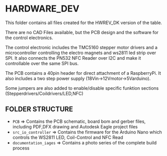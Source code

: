 # HARDWARE_DEV


This folder contains all files created for the HWREV_DK version of the table.

There are no CAD Files available, but the PCB design and the software for the control electronics.

The control electronic includes the TMC5160 stepper motor drivers and a microcontroller controlling the electro magnets and ws2811 led strip over SPI.
It also connects the PN532 NFC Reader over I2C and make it controllable over the same SPI bus.

The PCB contains a 40pin header for direct attachment of a RaspberryPi. It also includes a two step power supply (18Vin->12Vmotor->5Varduino).

Some jumpers are also added to enable/disable specific funktion sections (Stepperdrivers/Coildrivers/LED,NFC)

## FOLDER STRUCTURE

* `PCB` => Contains the PCB schematic, board bom and gerber files, including PDF,DFX drawing and Autodesk Eagle project files
* `src_io_controller` => Contains the firmware for the Arduino Nano which controls the WS2811 LED, Coil-Control and NFC Read
* `documentation_iages` => Contains a photo series of the complete build process